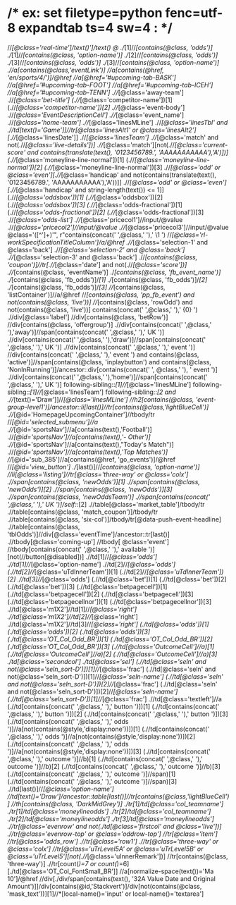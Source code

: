 # /* ex: set filetype=python fenc=utf-8 expandtab ts=4 sw=4 : */

//*[@class='real-time']/text()']/text()
 @ 
./*[1]//*[contains(@class, 'odds')]
./*[1]//*[contains(@class, 'option-name')]
./*[2]//*[contains(@class, 'odds')]
./*[3]//*[contains(@class, 'odds')]
./*[3]//*[contains(@class, 'option-name')]
.//a[contains(@class,'eventLink')]
//a[contains(@href, 'en/sports/4/')]/@href
//a[@href='#upcoming-tab-BASK']
//a[@href='#upcoming-tab-FOOT']
//a[@href='#upcoming-tab-ICEH']
//a[@href='#upcoming-tab-TENN']
.//*[@class='away-team']
.//*[@class='bet-title']
(.//*[@class='competitor-name'])[1]
(.//*[@class='competitor-name'])[2]
.//*[@class='event-body']
.//*[@class='EventDescriptionCell']
.//*[@class='event_name']
.//*[@class='home-team']
.//*[@class='linesMLine']
.//*[@class='linesTbl' and .//td[text()='Game']]//tr[@class='linesAlt1' or @class='linesAlt2'][.//*[@class='linesDate']]
.//*[@class='linesTeam']
.//*[@class='match' and not(.//*[@class='live-details'])]
.//*[@class='match'][not(.//*[@class='current-score' and contains(translate(text(), '0123456789.', 'AAAAAAAAAAA'),'A')])]
(.//*[@class='moneyline-line-normal'])[1]
(.//*[@class='moneyline-line-normal'])[2]
(.//*[@class='moneyline-line-normal'])[3]
.//*[@class='odd' or @class='even'][.//*[@class='handicap' and not(contains(translate(text(), '0123456789.', 'AAAAAAAAAAA'),'A'))]]
.//*[@class='odd' or @class='even'][.//*[@class='handicap' and string-length(text()) <= 1]]
(.//*[@class='oddsbox'])[1]
(.//*[@class='oddsbox'])[2]
(.//*[@class='oddsbox'])[3]
(.//*[@class='odds-fractional'])[1]
(.//*[@class='odds-fractional'])[2]
(.//*[@class='odds-fractional'])[3]
.//*[@class='odds-list']
.//*[@class='pricecol1']//input/@value
.//*[@class='pricecol2']//input/@value
.//*[@class='pricecol3']//input/@value
@class='([^']+)'", r"contains(concat(' ',@class,' '),' \1 ')
//*[@class='rl-workSpecificationTitleColumn']/a/@href
.//*[@class='selection-1' and @class='back']
.//*[@class='selection-2' and @class='back']
.//*[@class='selection-3' and @class='back']
.//*[contains(@class, 'coupon')]//tr[.//*[@class='date'] and not(.//*[@class='score'])]
.//*[contains(@class, 'eventName')]
./*[contains(@class, 'fb_event_name')]
./*[contains(@class, 'fb_odds')]/*[1]
./*[contains(@class, 'fb_odds')]/*[2]
./*[contains(@class, 'fb_odds')]/*[3]
//*[contains(@class, 'listContainer')]//a/@href
//*[contains(@class, 'pp_fb_event') and not(contains(@class, 'live'))]
//*[contains(@class, 'rowOdd') and not(contains(@class, 'live'))]
contains(concat(' ',@class,' '),' {0} ')
.//div[@class='label']
//div[contains(@class, 'betRow')]
//div[contains(@class, 'offergroup')]
.//div[contains(concat(' ',@class,' '),'away')]//span[contains(concat(' ',@class,' '),' UK ')]
.//div[contains(concat(' ',@class,' '),'draw')]//span[contains(concat(' ',@class,' '),' UK ')]
.//div[contains(concat(' ',@class,' '),' event ')]
//div[contains(concat(' ',@class,' '),' event ') and contains(@class, 'active')]//span[contains(@class, 'inplaybutton') and contains(@class, 'NonInRunning')]/ancestor::div[contains(concat(' ', @class,' '), ' event ')]
.//div[contains(concat(' ',@class,' '),'home')]//span[contains(concat(' ',@class,' '),' UK ')]
following-sibling::*[1]//*[@class='linesMLine']
following-sibling::*[1]//*[@class='linesTeam']
following-sibling::*[2 and .//*[text()='Draw']]//*[@class='linesMLine']
//h2[contains(@class, 'event-group-level1')]/ancestor::li[last()]//tr[contains(@class,'lightBlueCell')]
.//*[@id='HomepageUpcomingContainer']//tbody/tr
//*[@id='selected_submenu']//a
.//*[@id='sportsNav']//a[contains(text(),'Football')]
.//*[@id='sportsNav']//a[contains(text(),'- Other')]
.//*[@id='sportsNav']//a[contains(text(),\"Today's Match\")]
.//*[@id='sportsNav']//a[contains(text(),'Top Matches')]
//*[@id='sub_385']//a[contains(@href, 'go_events')]/@href
//*[@id='view_button']
./*[last()]//*[contains(@class, 'option-name')]
//li[@class='listing']//tr[@class='three-way' or @class='colx']
.//span[contains(@class, 'newOdds')][1]
.//span[contains(@class, 'newOdds')][2]
.//span[contains(@class, 'newOdds')][3]
.//span[contains(@class, 'newOddsTeam')]
.//span[contains(concat(' ',@class,' '),' UK ')]/self::*[2]
.//table[@class='market_table']/tbody/tr
.//table[contains(@class, 'match_coupon')]/tbody/tr
.//table[contains(@class, 'six-col')]/tbody/tr[@data-push-event-headline]
.//table[contains(@class, 'tblOdds')]//div[@class='eventTime']/ancestor::tr[last()]
.//tbody[@class='coming-up']
//tbody[ @class='event']
//tbody[contains(concat(' ',@class,' '),' available ')][not(//button[@disabled])]
.//td[1]//*[@class='odds']
.//td[1]//*[@class='option-name']
.//td[2]//*[@class='odds']
(.//td[2]//*[@class='uTdInnerTeam'])[1]
(.//td[2]//*[@class='uTdInnerTeam'])[2]
.//td[3]//*[@class='odds']
(.//td[@class='bet'])[1]
(.//td[@class='bet'])[2]
(.//td[@class='bet'])[3]
(.//td[@class='betpagecell'])[1]
(.//td[@class='betpagecell'])[2]
(.//td[@class='betpagecell'])[3]
(.//td[@class='betpagecellnor'])[1]
(.//td[@class='betpagecellnor'])[3]
.//td[@class='m1X2']//td[1]//*[@class='right']
.//td[@class='m1X2']//td[2]//*[@class='right']
.//td[@class='m1X2']//td[3]//*[@class='right']
(./td[@class='odds'])[1]
(./td[@class='odds'])[2]
(./td[@class='odds'])[3]
(./td[@class='OT_Col_Odd_BR'])[1]
(./td[@class='OT_Col_Odd_BR'])[2]
(./td[@class='OT_Col_Odd_BR'])[3]
(.//td[@class='OutcomeCell']//a)[1]
(.//td[@class='OutcomeCell']//a)[2]
(.//td[@class='OutcomeCell']//a)[3]
./td[@class='secondcol']
./td[@class='sel']
(.//td[@class='seln' and not(@class='seln_sort-D')])[1]//*[@class='frac']
(.//td[@class='seln' and not(@class='seln_sort-D')])[1]//*[@class='seln-name']
(.//td[@class='seln' and not(@class='seln_sort-D')])[2]//*[@class='frac']
(.//td[@class='seln' and not(@class='seln_sort-D')])[2]//*[@class='seln-name']
(.//td[@class='seln_sort-D'])[1]//*[@class='frac']
.//td[@class='textleft']//a
(.//td[contains(concat(' ',@class,' '),' button ')])[1]
(.//td[contains(concat(' ',@class,' '),' button ')])[2]
(.//td[contains(concat(' ',@class,' '),' button ')])[3]
(.//td[contains(concat(' ',@class,' '),' odds ')]//a[not(contains(@style,'display:none'))])[1]
(.//td[contains(concat(' ',@class,' '),' odds ')]//a[not(contains(@style,'display:none'))])[2]
(.//td[contains(concat(' ',@class,' '),' odds ')]//a[not(contains(@style,'display:none'))])[3]
(.//td[contains(concat(' ',@class,' '),' outcome ')]//b)[1]
(.//td[contains(concat(' ',@class,' '),' outcome ')]//b)[2]
(.//td[contains(concat(' ',@class,' '),' outcome ')]//b)[3]
(.//td[contains(concat(' ',@class,' '),' outcome ')]//span)[1]
(.//td[contains(concat(' ',@class,' '),' outcome ')]//span)[3]
.//td[last()]//*[@class='option-name']
//td[text()='Draw']/ancestor::table[last()]//tr[contains(@class,'lightBlueCell')]
//th[contains(@class, 'DarkMidGrey')]
./tr[1]/td[@class='col_teamname']
./tr[1]/td[@class='moneylineodds']
./tr[2]/td[@class='col_teamname']
./tr[2]/td[@class='moneylineodds']
./tr[3]/td[@class='moneylineodds']
.//tr[@class='evenrow' and not(./td[@class='firstcol' and @class='live'])]
.//tr[@class='evenrow-top' or @class='oddrow-top']
//tr[@class='item']
//tr[@class='odds_row']
.//tr[@class='row1']
.//tr[@class='three-way' or @class='colx']
//tr[@class='uTrLevel5A' or @class='uTrLevel5B' or @class='uTrLevel5'][not(.//*[@class='uInnerRemark'])]
//tr[contains(@class, 'three-way')]
.//tr[count(*)=7 or count(*)=6][./td[@class='OT_Col_FontSmall_BR']]
//a[normalize-space(text())='Ma 10']/@href
//div[./div/span[contains(text(), '32A Value Date and Original Amount')]]/div[contains(@id,'Stackvert')]/div[not(contains(@class, 'mask_text'))][1]//*[local-name()='input' or local-name()='textarea']
